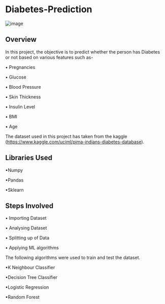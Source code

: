 # Diabetes-Prediction
![image](https://user-images.githubusercontent.com/90233908/132740015-5303bb62-95bf-40ff-bb70-985cfe83c6d0.png)
## Overview
In this project, the objective is to predict whether the person has Diabetes or not 
based on various features such as-

•	Pregnancies

•	Glucose

•	Blood Pressure

•	Skin Thickness

•	Insulin Level

•	BMI

•	Age

The dataset used in this project has taken from the kaggle (https://www.kaggle.com/uciml/pima-indians-diabetes-database).

## Libraries Used
•Numpy

•Pandas

•Sklearn


## Steps Involved

•	Importing Dataset

•	Analysing Dataset

•	Splitting up of Data

•	Applying ML algorithms

The following algorithms were used to train and test the dataset.

•K Neighbour Classifier

•Decision Tree Classifier

•Logistic Regression

•Random Forest
